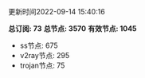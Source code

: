 更新时间2022-09-14 15:40:16

**总订阅: 73**
**总节点: 3570**
**有效节点: 1045**
- ss节点: 675
- v2ray节点: 295
- trojan节点: 75
